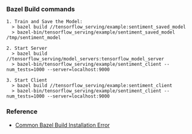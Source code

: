### Bazel Build commands

```
1. Train and Save the Model:
  > bazel build //tensorflow_serving/example:sentiment_saved_model
  > bazel-bin/tensorflow_serving/example/sentiment_saved_model /tmp/sentiment_model

2. Start Server
  > bazel build //tensorflow_serving/model_servers:tensorflow_model_server
  > bazel-bin/tensorflow_serving/example/sentiment_client --num_tests=1000 --server=localhost:9000

3. Start Client
  > bazel build //tensorflow_serving/example:sentiment_client
  > bazel-bin/tensorflow_serving/example/sentiment_client --num_tests=1000 --server=localhost:9000

```
### Reference

* [Common Bazel Build Installation Error](https://github.com/tensorflow/serving/issues/421)

